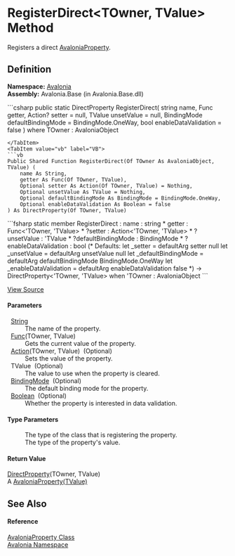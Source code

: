 # RegisterDirect&lt;TOwner, TValue&gt; Method


Registers a direct <a href="T_Avalonia_AvaloniaProperty">AvaloniaProperty</a>.



## Definition
**Namespace:** <a href="N_Avalonia">Avalonia</a>  
**Assembly:** Avalonia.Base (in Avalonia.Base.dll)

<Tabs groupId="api-code-preview">
<TabItem value="csharp" label="C#">
```csharp
public static DirectProperty<TOwner, TValue> RegisterDirect<TOwner, TValue>(
	string name,
	Func<TOwner, TValue> getter,
	Action<TOwner, TValue>? setter = null,
	TValue unsetValue = null,
	BindingMode defaultBindingMode = BindingMode.OneWay,
	bool enableDataValidation = false
)
where TOwner : AvaloniaObject

```
</TabItem>
<TabItem value="vb" label="VB">
```vb
Public Shared Function RegisterDirect(Of TOwner As AvaloniaObject, TValue) ( 
	name As String,
	getter As Func(Of TOwner, TValue),
	Optional setter As Action(Of TOwner, TValue) = Nothing,
	Optional unsetValue As TValue = Nothing,
	Optional defaultBindingMode As BindingMode = BindingMode.OneWay,
	Optional enableDataValidation As Boolean = false
) As DirectProperty(Of TOwner, TValue)
```
</TabItem>
<TabItem value="fsharp" label="F#">
```fsharp
static member RegisterDirect : 
        name : string * 
        getter : Func<'TOwner, 'TValue> * 
        ?setter : Action<'TOwner, 'TValue> * 
        ?unsetValue : 'TValue * 
        ?defaultBindingMode : BindingMode * 
        ?enableDataValidation : bool 
(* Defaults:
        let _setter = defaultArg setter null
        let _unsetValue = defaultArg unsetValue null
        let _defaultBindingMode = defaultArg defaultBindingMode BindingMode.OneWay
        let _enableDataValidation = defaultArg enableDataValidation false
*)
-> DirectProperty<'TOwner, 'TValue>  when 'TOwner : AvaloniaObject
```
</TabItem>
</Tabs>



<a href="https://github.com/AvaloniaUI/Avalonia/tree/master/src/Avalonia.Base/AvaloniaProperty.cs#L420" title="View the source code">View Source</a>



#### Parameters
<dl><dt>  <a href="https://learn.microsoft.com/dotnet/api/system.string" target="_blank" rel="noopener noreferrer">String</a></dt><dd>The name of the property.</dd><dt>  <a href="https://learn.microsoft.com/dotnet/api/system.func-2" target="_blank" rel="noopener noreferrer">Func</a>(TOwner, TValue)</dt><dd>Gets the current value of the property.</dd><dt>  <a href="https://learn.microsoft.com/dotnet/api/system.action-2" target="_blank" rel="noopener noreferrer">Action</a>(TOwner, TValue)  (Optional)</dt><dd>Sets the value of the property.</dd><dt>  TValue  (Optional)</dt><dd>The value to use when the property is cleared.</dd><dt>  <a href="T_Avalonia_Data_BindingMode">BindingMode</a>  (Optional)</dt><dd>The default binding mode for the property.</dd><dt>  <a href="https://learn.microsoft.com/dotnet/api/system.boolean" target="_blank" rel="noopener noreferrer">Boolean</a>  (Optional)</dt><dd>Whether the property is interested in data validation.</dd></dl>

#### Type Parameters
<dl><dt /><dd>The type of the class that is registering the property.</dd><dt /><dd>The type of the property's value.</dd></dl>

#### Return Value
<a href="T_Avalonia_DirectProperty_2">DirectProperty</a>(TOwner, TValue)  
A <a href="T_Avalonia_AvaloniaProperty_1">AvaloniaProperty(TValue)</a>

## See Also


#### Reference
<a href="T_Avalonia_AvaloniaProperty">AvaloniaProperty Class</a>  
<a href="N_Avalonia">Avalonia Namespace</a>  

